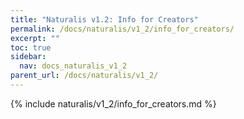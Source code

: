 ```yaml
---
title: "Naturalis v1.2: Info for Creators"
permalink: /docs/naturalis/v1_2/info_for_creators/
excerpt: ""
toc: true
sidebar:
  nav: docs_naturalis_v1_2
parent_url: /docs/naturalis/v1_2/
---
```


{% include naturalis/v1_2/info_for_creators.md %}

